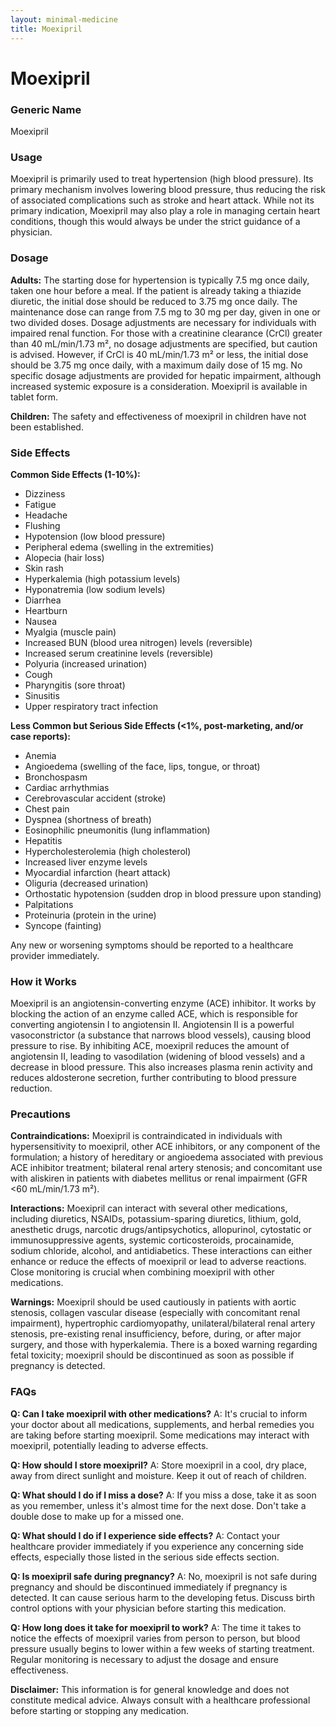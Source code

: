 ```yaml
---
layout: minimal-medicine
title: Moexipril
---
```


# Moexipril
### Generic Name
Moexipril

### Usage
Moexipril is primarily used to treat hypertension (high blood pressure).  Its primary mechanism involves lowering blood pressure, thus reducing the risk of associated complications such as stroke and heart attack.  While not its primary indication, Moexipril may also play a role in managing certain heart conditions, though this would always be under the strict guidance of a physician.


### Dosage

**Adults:**  The starting dose for hypertension is typically 7.5 mg once daily, taken one hour before a meal.  If the patient is already taking a thiazide diuretic, the initial dose should be reduced to 3.75 mg once daily.  The maintenance dose can range from 7.5 mg to 30 mg per day, given in one or two divided doses.  Dosage adjustments are necessary for individuals with impaired renal function.  For those with a creatinine clearance (CrCl) greater than 40 mL/min/1.73 m², no dosage adjustments are specified, but caution is advised.  However, if CrCl is 40 mL/min/1.73 m² or less, the initial dose should be 3.75 mg once daily, with a maximum daily dose of 15 mg.  No specific dosage adjustments are provided for hepatic impairment, although increased systemic exposure is a consideration.  Moexipril is available in tablet form.

**Children:**  The safety and effectiveness of moexipril in children have not been established.


### Side Effects

**Common Side Effects (1-10%):**

* Dizziness
* Fatigue
* Headache
* Flushing
* Hypotension (low blood pressure)
* Peripheral edema (swelling in the extremities)
* Alopecia (hair loss)
* Skin rash
* Hyperkalemia (high potassium levels)
* Hyponatremia (low sodium levels)
* Diarrhea
* Heartburn
* Nausea
* Myalgia (muscle pain)
* Increased BUN (blood urea nitrogen) levels (reversible)
* Increased serum creatinine levels (reversible)
* Polyuria (increased urination)
* Cough
* Pharyngitis (sore throat)
* Sinusitis
* Upper respiratory tract infection

**Less Common but Serious Side Effects (<1%, post-marketing, and/or case reports):**

* Anemia
* Angioedema (swelling of the face, lips, tongue, or throat)
* Bronchospasm
* Cardiac arrhythmias
* Cerebrovascular accident (stroke)
* Chest pain
* Dyspnea (shortness of breath)
* Eosinophilic pneumonitis (lung inflammation)
* Hepatitis
* Hypercholesterolemia (high cholesterol)
* Increased liver enzyme levels
* Myocardial infarction (heart attack)
* Oliguria (decreased urination)
* Orthostatic hypotension (sudden drop in blood pressure upon standing)
* Palpitations
* Proteinuria (protein in the urine)
* Syncope (fainting)


Any new or worsening symptoms should be reported to a healthcare provider immediately.


### How it Works

Moexipril is an angiotensin-converting enzyme (ACE) inhibitor.  It works by blocking the action of an enzyme called ACE, which is responsible for converting angiotensin I to angiotensin II.  Angiotensin II is a powerful vasoconstrictor (a substance that narrows blood vessels), causing blood pressure to rise. By inhibiting ACE, moexipril reduces the amount of angiotensin II, leading to vasodilation (widening of blood vessels) and a decrease in blood pressure.  This also increases plasma renin activity and reduces aldosterone secretion, further contributing to blood pressure reduction.


### Precautions

**Contraindications:** Moexipril is contraindicated in individuals with hypersensitivity to moexipril, other ACE inhibitors, or any component of the formulation; a history of hereditary or angioedema associated with previous ACE inhibitor treatment; bilateral renal artery stenosis; and concomitant use with aliskiren in patients with diabetes mellitus or renal impairment (GFR <60 mL/min/1.73 m²).

**Interactions:** Moexipril can interact with several other medications, including diuretics, NSAIDs, potassium-sparing diuretics, lithium, gold, anesthetic drugs, narcotic drugs/antipsychotics, allopurinol, cytostatic or immunosuppressive agents, systemic corticosteroids, procainamide, sodium chloride, alcohol, and antidiabetics. These interactions can either enhance or reduce the effects of moexipril or lead to adverse reactions.  Close monitoring is crucial when combining moexipril with other medications.

**Warnings:**  Moexipril should be used cautiously in patients with aortic stenosis, collagen vascular disease (especially with concomitant renal impairment), hypertrophic cardiomyopathy, unilateral/bilateral renal artery stenosis, pre-existing renal insufficiency, before, during, or after major surgery, and those with hyperkalemia. There is a boxed warning regarding fetal toxicity;  moexipril should be discontinued as soon as possible if pregnancy is detected.  


### FAQs

**Q: Can I take moexipril with other medications?**
A:  It's crucial to inform your doctor about all medications, supplements, and herbal remedies you are taking before starting moexipril.  Some medications may interact with moexipril, potentially leading to adverse effects.

**Q: How should I store moexipril?**
A: Store moexipril in a cool, dry place, away from direct sunlight and moisture.  Keep it out of reach of children.

**Q: What should I do if I miss a dose?**
A:  If you miss a dose, take it as soon as you remember, unless it's almost time for the next dose. Don't take a double dose to make up for a missed one.

**Q:  What should I do if I experience side effects?**
A: Contact your healthcare provider immediately if you experience any concerning side effects, especially those listed in the serious side effects section.

**Q: Is moexipril safe during pregnancy?**
A: No, moexipril is not safe during pregnancy and should be discontinued immediately if pregnancy is detected.  It can cause serious harm to the developing fetus.  Discuss birth control options with your physician before starting this medication.

**Q:  How long does it take for moexipril to work?**
A: The time it takes to notice the effects of moexipril varies from person to person, but blood pressure usually begins to lower within a few weeks of starting treatment.  Regular monitoring is necessary to adjust the dosage and ensure effectiveness.

**Disclaimer:**  This information is for general knowledge and does not constitute medical advice.  Always consult with a healthcare professional before starting or stopping any medication.
